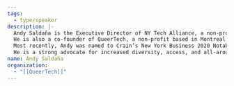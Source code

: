 ```yaml
---
tags:
  - type/speaker
description: |-
  Andy Saldaña is the Executive Director of NY Tech Alliance, a non-profit organization that runs the largest Meetup group in the world, the NY Tech Meetup (NYTM). With over 60,000 members and a mission to build a more sustainable, diverse, and equitable technology industry for all New Yorkers, the organization sits at the center of the NY Tech ecosystem.
  He is also a co-founder of QueerTech, a non-profit based in Montreal focused on empowering, connecting, and increasing the visibility of LGBTQ+ entrepreneurs and technologists.
  Most recently, Andy was named to Crain’s New York Business 2020 Notable LGBTQ Leaders and Executives list.
  He is a strong advocate for increased diversity, access, and all-around inclusion in tech, but above all, he enjoys cultivating connections and all of the conversations that evolve.
name: Andy Saldaña
organization:
  - "[[QueerTech]]"
---
```

